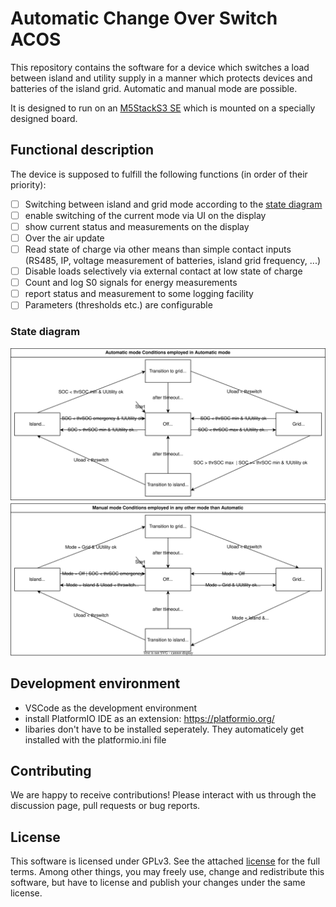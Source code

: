 # Automatic Change Over Switch ACOS

This repository contains the software for a device which switches a load between island and utility supply in a manner which protects devices and batteries of the island grid. Automatic and manual mode are possible.

It is designed to run on an [M5StackS3 SE](https://docs.m5stack.com/en/core/M5CoreS3%20SE) which is mounted on a specially designed board.

## Functional description

The device is supposed to fulfill the following functions (in order of their priority):

- [ ] Switching between island and grid mode according to the [state diagram](#state-diagram)
- [ ] enable switching of the current mode via UI on the display
- [ ] show current status and measurements on the display
- [ ] Over the air update
- [ ] Read state of charge via other means than simple contact inputs (RS485, IP, voltage measurement of batteries, island grid frequency, ...)
- [ ] Disable loads selectively via external contact at low state of charge
- [ ] Count and log S0 signals for energy measurements
- [ ] report status and measurement to some logging facility
- [ ] Parameters (thresholds etc.) are configurable

### State diagram

![state diagram](./docs/blockdiagram.drawio.svg)

## Development environment
- VSCode as the development environment
- install PlatformIO IDE as an extension: https://platformio.org/
- libaries don't have to be installed seperately. They automaticely get installed with the platformio.ini file




## Contributing

We are happy to receive contributions! Please interact with us through the discussion page, pull requests or bug reports. 

## License

This software is licensed under GPLv3. See the attached [license](./COPYING.md) for the full terms. Among other things, you may freely use, change and redistribute this software, but have to license and publish your changes under the same license.
